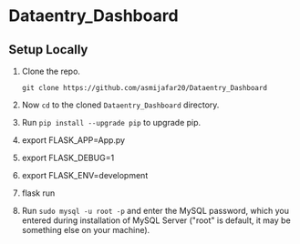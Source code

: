 # Dataentry_Dashboard

## Setup Locally

1. Clone the repo.

     `git clone https://github.com/asmijafar20/Dataentry_Dashboard`

2. Now `cd` to the cloned `Dataentry_Dashboard` directory.

3. Run `pip install --upgrade pip` to upgrade pip.

4. export FLASK_APP=App.py

5. export FLASK_DEBUG=1

6. export FLASK_ENV=development

7. flask run

8. Run `sudo mysql -u root -p` and enter the MySQL password, which you entered during installation of MySQL Server ("root" is default, it may be something else on your machine).
